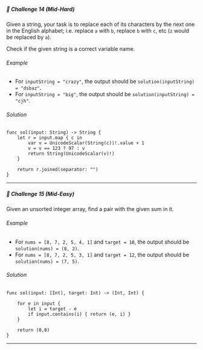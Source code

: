 ##### 🚀 Challenge 14 *(Mid-Hard)*
Given a string, your task is to replace each of its characters by the next one in the English alphabet; i.e. replace `a` with `b`, replace `b` with `c`, etc (`z` would be replaced by `a`).

Check if the given string is a correct variable name.
###### Example
- For `inputString = "crazy"`, the output should be `solution(inputString) = "dsbaz"`.
- For `inputString = "big"`, the output should be `solution(inputString) = "cjh"`.

###### Solution
```
func sol(input: String) -> String {
    let r = input.map { c in
        var v = UnicodeScalar(String(c))!.value + 1
        v = v == 123 ? 97 : v
        return String(UnicodeScalar(v)!)
    }
    
    return r.joined(separator: "")
}
```
---

##### 🚀 Challenge 15 *(Mid-Easy)*
Given an unsorted integer array, find a pair with the given sum in it.

###### Example
- For `nums = [8, 7, 2, 5, 4, 1]` and `target = 10`, the output should be
`solution(nums) = (8, 2)`.
- For `nums = [8, 7, 2, 5, 3, 1]` and `target = 12`, the output should be
`solution(nums) = (7, 5)`.

###### Solution
```
func sol(input: [Int], target: Int) -> (Int, Int) {
    
    for e in input {
        let i = target - e
        if input.contains(i) { return (e, i) }
    }

    return (0,0)
}
```
---
